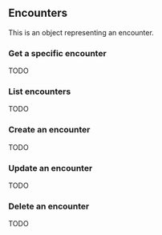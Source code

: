 ## Encounters
This is an object representing an encounter.

### Get a specific encounter
TODO

### List encounters
TODO

### Create an encounter
TODO

### Update an encounter
TODO

### Delete an encounter
TODO
